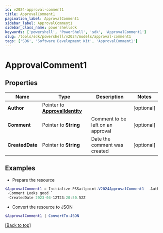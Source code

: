 ```yaml
---
id: v2024-approval-comment1
title: ApprovalComment1
pagination_label: ApprovalComment1
sidebar_label: ApprovalComment1
sidebar_class_name: powershellsdk
keywords: ['powershell', 'PowerShell', 'sdk', 'ApprovalComment1'] 
slug: /tools/sdk/powershell/v2024/models/approval-comment1
tags: ['SDK', 'Software Development Kit', 'ApprovalComment1']
---
```



# ApprovalComment1

## Properties

Name | Type | Description | Notes
------------ | ------------- | ------------- | -------------
**Author** |  Pointer to [**ApprovalIdentity**](approval-identity) |  | [optional] 
**Comment** |  Pointer to **String** | Comment to be left on an approval | [optional] 
**CreatedDate** |  Pointer to **String** | Date the comment was created | [optional] 

## Examples

- Prepare the resource
```powershell
$ApprovalComment1 = Initialize-PSSailpoint.V2024ApprovalComment1  -Author null `
 -Comment Looks good `
 -CreatedDate 2023-04-12T23:20:50.52Z
```

- Convert the resource to JSON
```powershell
$ApprovalComment1 | ConvertTo-JSON
```


[[Back to top]](#) 

